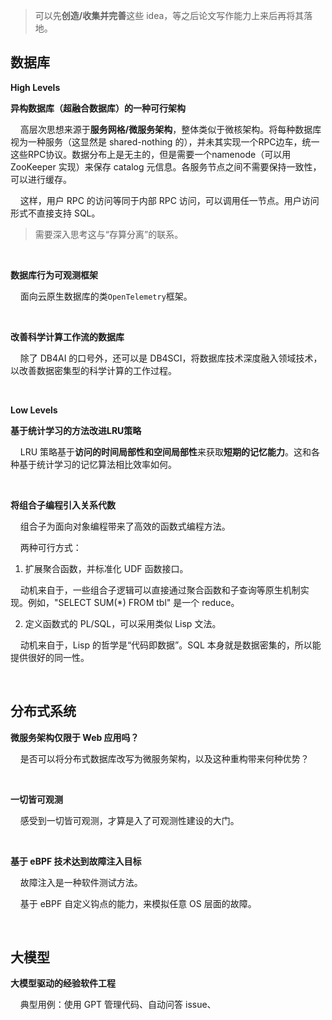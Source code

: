 > 可以先**创造/收集并完善**这些 idea，等之后论文写作能力上来后再将其落地。

## 数据库

**High Levels**

**异构数据库（超融合数据库）的一种可行架构**

    高层次思想来源于**服务网格/微服务架构**，整体类似于微核架构。将每种数据库视为一种服务（这显然是 shared-nothing 的），并未其实现一个RPC边车，统一这些RPC协议。数据分布上是无主的，但是需要一个namenode（可以用 ZooKeeper 实现）来保存 catalog 元信息。各服务节点之间不需要保持一致性，可以进行缓存。

    这样，用户 RPC 的访问等同于内部 RPC 访问，可以调用任一节点。用户访问形式不直接支持 SQL。

> 需要深入思考这与“存算分离”的联系。

    

**数据库行为可观测框架**

    面向云原生数据库的类`OpenTelemetry`框架。

    

**改善科学计算工作流的数据库**

    除了 DB4AI 的口号外，还可以是 DB4SCI，将数据库技术深度融入领域技术，以改善数据密集型的科学计算的工作过程。

    

**Low Levels**

**基于统计学习的方法改进LRU策略**

    LRU 策略基于**访问的时间局部性和空间局部性**来获取**短期的记忆能力**。这和各种基于统计学习的记忆算法相比效率如何。

    

**将组合子编程引入关系代数**

    组合子为面向对象编程带来了高效的函数式编程方法。

    两种可行方式：

1. 扩展聚合函数，并标准化 UDF 函数接口。

    动机来自于，一些组合子逻辑可以直接通过聚合函数和子查询等原生机制实现。例如，"SELECT SUM(\*) FROM tbl" 是一个 reduce。

2. 定义函数式的 PL/SQL，可以采用类似 Lisp 文法。

    动机来自于，Lisp 的哲学是“代码即数据”。SQL 本身就是数据密集的，所以能提供很好的同一性。

    

## 分布式系统

**微服务架构仅限于 Web 应用吗？**

    是否可以将分布式数据库改写为微服务架构，以及这种重构带来何种优势？

    

**一切皆可观测**

    感受到一切皆可观测，才算是入了可观测性建设的大门。

    

**基于 eBPF 技术达到故障注入目标**

    故障注入是一种软件测试方法。

    基于 eBPF 自定义钩点的能力，来模拟任意 OS 层面的故障。

    

## 大模型

**大模型驱动的经验软件工程**

    典型用例：使用 GPT 管理代码、自动问答 issue、

